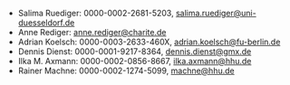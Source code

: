 
* Salima Ruediger: 0000-0002-2681-5203, salima.ruediger@uni-duesseldorf.de
* Anne Rediger: anne.rediger@charite.de
* Adrian Koelsch: 0000-0003-2633-460X, adrian.koelsch@fu-berlin.de
* Dennis Dienst: 0000-0001-9217-8364, dennis.dienst@gmx.de 
* Ilka M. Axmann: 0000-0002-0856-8667, ilka.axmann@hhu.de
* Rainer Machne: 0000-0002-1274-5099, machne@hhu.de

